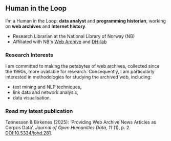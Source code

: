 ## Human in the Loop
I’m a Human in the Loop: **data analyst** and **programming historian**, working on **web archives** and **Internet history**.
- Research Librarian at the National Library of Norway (NB)
- Affiliated with NB's [Web Archive](https://www.nb.no/samlingen/nettarkivet/forskning/) and [DH-lab](https://dh.nb.no/)

### Research Interests
I am committed to making the petabytes of web archives, collected since the 1990s, more available for research. Consequently, I am particularly interested in methodologies for studying the archived web, including:
- text mining and NLP techniques,
- link data and network analysis,
- data visualisation.

### Read my latest publication
Tønnessen & Birkenes (2025): ‘Providing Web Archive News Articles as Corpus Data’, *Journal of Open Humanities Data, 11* (1), p. 2. [DOI:10.5334/johd.281](https://doi.org/10.5334/johd.281).

